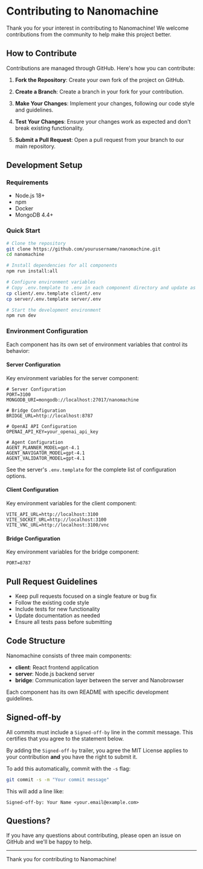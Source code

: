 # Contributing to Nanomachine

Thank you for your interest in contributing to Nanomachine! We welcome contributions from the community to help make this project better.

## How to Contribute

Contributions are managed through GitHub. Here's how you can contribute:

1. **Fork the Repository**: Create your own fork of the project on GitHub.

2. **Create a Branch**: Create a branch in your fork for your contribution.

3. **Make Your Changes**: Implement your changes, following our code style and guidelines.

4. **Test Your Changes**: Ensure your changes work as expected and don't break existing functionality.

5. **Submit a Pull Request**: Open a pull request from your branch to our main repository.

## Development Setup

### Requirements

- Node.js 18+
- npm
- Docker
- MongoDB 4.4+

### Quick Start

```bash
# Clone the repository
git clone https://github.com/yourusername/nanomachine.git
cd nanomachine

# Install dependencies for all components
npm run install:all

# Configure environment variables
# Copy .env.template to .env in each component directory and update as needed
cp client/.env.template client/.env
cp server/.env.template server/.env

# Start the development environment
npm run dev
```

### Environment Configuration

Each component has its own set of environment variables that control its behavior:

#### Server Configuration

Key environment variables for the server component:

```
# Server Configuration
PORT=3100
MONGODB_URI=mongodb://localhost:27017/nanomachine

# Bridge Configuration
BRIDGE_URL=http://localhost:8787

# OpenAI API Configuration
OPENAI_API_KEY=your_openai_api_key

# Agent Configuration
AGENT_PLANNER_MODEL=gpt-4.1
AGENT_NAVIGATOR_MODEL=gpt-4.1
AGENT_VALIDATOR_MODEL=gpt-4.1
```

See the server's `.env.template` for the complete list of configuration options.

#### Client Configuration

Key environment variables for the client component:

```
VITE_API_URL=http://localhost:3100
VITE_SOCKET_URL=http://localhost:3100
VITE_VNC_URL=http://localhost:3100/vnc
```

#### Bridge Configuration

Key environment variables for the bridge component:

```
PORT=8787
```

## Pull Request Guidelines

- Keep pull requests focused on a single feature or bug fix
- Follow the existing code style
- Include tests for new functionality
- Update documentation as needed
- Ensure all tests pass before submitting

## Code Structure

Nanomachine consists of three main components:

- **client**: React frontend application
- **server**: Node.js backend server
- **bridge**: Communication layer between the server and Nanobrowser

Each component has its own README with specific development guidelines.

## Signed-off-by

All commits must include a `Signed-off-by` line in the commit message. This certifies that you agree to the statement below.

By adding the `Signed-off-by` trailer, you agree the MIT License applies to your contribution **and** you have the right to submit it.

To add this automatically, commit with the `-s` flag:

```bash
git commit -s -m "Your commit message"
```

This will add a line like:

```
Signed-off-by: Your Name <your.email@example.com>
```

## Questions?

If you have any questions about contributing, please open an issue on GitHub and we'll be happy to help.

---

Thank you for contributing to Nanomachine!